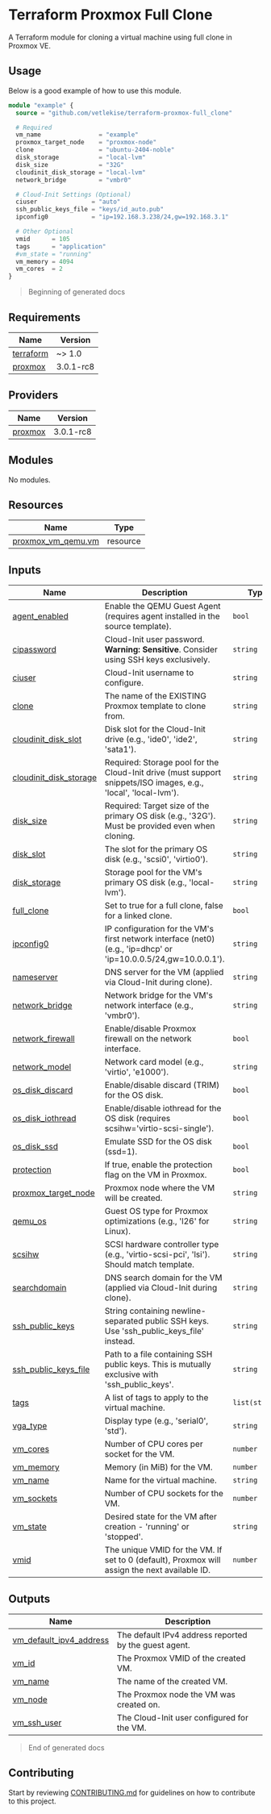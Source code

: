 # Terraform Proxmox Full Clone

A Terraform module for cloning a virtual machine using full clone in Proxmox VE.

## Usage

Below is a good example of how to use this module.

```terraform
module "example" {
  source = "github.com/vetlekise/terraform-proxmox-full_clone"

  # Required
  vm_name                = "example"
  proxmox_target_node    = "proxmox-node"
  clone                  = "ubuntu-2404-noble"
  disk_storage           = "local-lvm"
  disk_size              = "32G"
  cloudinit_disk_storage = "local-lvm"
  network_bridge         = "vmbr0"

  # Cloud-Init Settings (Optional)
  ciuser               = "auto"
  ssh_public_keys_file = "keys/id_auto.pub"
  ipconfig0            = "ip=192.168.3.238/24,gw=192.168.3.1"

  # Other Optional
  vmid      = 105
  tags      = "application"
  #vm_state = "running"
  vm_memory = 4094
  vm_cores  = 2
}
```

> Beginning of generated docs

<!-- BEGIN_TF_DOCS -->
## Requirements

| Name | Version |
|------|---------|
| <a name="requirement_terraform"></a> [terraform](#requirement\_terraform) | ~> 1.0 |
| <a name="requirement_proxmox"></a> [proxmox](#requirement\_proxmox) | 3.0.1-rc8 |

## Providers

| Name | Version |
|------|---------|
| <a name="provider_proxmox"></a> [proxmox](#provider\_proxmox) | 3.0.1-rc8 |

## Modules

No modules.

## Resources

| Name | Type |
|------|------|
| [proxmox_vm_qemu.vm](https://registry.terraform.io/providers/telmate/proxmox/3.0.1-rc8/docs/resources/vm_qemu) | resource |

## Inputs

| Name | Description | Type | Default | Required |
|------|-------------|------|---------|:--------:|
| <a name="input_agent_enabled"></a> [agent\_enabled](#input\_agent\_enabled) | Enable the QEMU Guest Agent (requires agent installed in the source template). | `bool` | `true` | no |
| <a name="input_cipassword"></a> [cipassword](#input\_cipassword) | Cloud-Init user password. **Warning: Sensitive**. Consider using SSH keys exclusively. | `string` | `null` | no |
| <a name="input_ciuser"></a> [ciuser](#input\_ciuser) | Cloud-Init username to configure. | `string` | `"adminuser"` | no |
| <a name="input_clone"></a> [clone](#input\_clone) | The name of the EXISTING Proxmox template to clone from. | `string` | n/a | yes |
| <a name="input_cloudinit_disk_slot"></a> [cloudinit\_disk\_slot](#input\_cloudinit\_disk\_slot) | Disk slot for the Cloud-Init drive (e.g., 'ide0', 'ide2', 'sata1'). | `string` | `"ide0"` | no |
| <a name="input_cloudinit_disk_storage"></a> [cloudinit\_disk\_storage](#input\_cloudinit\_disk\_storage) | Required: Storage pool for the Cloud-Init drive (must support snippets/ISO images, e.g., 'local', 'local-lvm'). | `string` | n/a | yes |
| <a name="input_disk_size"></a> [disk\_size](#input\_disk\_size) | Required: Target size of the primary OS disk (e.g., '32G'). Must be provided even when cloning. | `string` | n/a | yes |
| <a name="input_disk_slot"></a> [disk\_slot](#input\_disk\_slot) | The slot for the primary OS disk (e.g., 'scsi0', 'virtio0'). | `string` | `"scsi0"` | no |
| <a name="input_disk_storage"></a> [disk\_storage](#input\_disk\_storage) | Storage pool for the VM's primary OS disk (e.g., 'local-lvm'). | `string` | n/a | yes |
| <a name="input_full_clone"></a> [full\_clone](#input\_full\_clone) | Set to true for a full clone, false for a linked clone. | `bool` | `true` | no |
| <a name="input_ipconfig0"></a> [ipconfig0](#input\_ipconfig0) | IP configuration for the VM's first network interface (net0) (e.g., 'ip=dhcp' or 'ip=10.0.0.5/24,gw=10.0.0.1'). | `string` | `"ip=dhcp"` | no |
| <a name="input_nameserver"></a> [nameserver](#input\_nameserver) | DNS server for the VM (applied via Cloud-Init during clone). | `string` | `null` | no |
| <a name="input_network_bridge"></a> [network\_bridge](#input\_network\_bridge) | Network bridge for the VM's network interface (e.g., 'vmbr0'). | `string` | n/a | yes |
| <a name="input_network_firewall"></a> [network\_firewall](#input\_network\_firewall) | Enable/disable Proxmox firewall on the network interface. | `bool` | `true` | no |
| <a name="input_network_model"></a> [network\_model](#input\_network\_model) | Network card model (e.g., 'virtio', 'e1000'). | `string` | `"virtio"` | no |
| <a name="input_os_disk_discard"></a> [os\_disk\_discard](#input\_os\_disk\_discard) | Enable/disable discard (TRIM) for the OS disk. | `bool` | `true` | no |
| <a name="input_os_disk_iothread"></a> [os\_disk\_iothread](#input\_os\_disk\_iothread) | Enable/disable iothread for the OS disk (requires scsihw='virtio-scsi-single'). | `bool` | `true` | no |
| <a name="input_os_disk_ssd"></a> [os\_disk\_ssd](#input\_os\_disk\_ssd) | Emulate SSD for the OS disk (ssd=1). | `bool` | `true` | no |
| <a name="input_protection"></a> [protection](#input\_protection) | If true, enable the protection flag on the VM in Proxmox. | `bool` | `false` | no |
| <a name="input_proxmox_target_node"></a> [proxmox\_target\_node](#input\_proxmox\_target\_node) | Proxmox node where the VM will be created. | `string` | n/a | yes |
| <a name="input_qemu_os"></a> [qemu\_os](#input\_qemu\_os) | Guest OS type for Proxmox optimizations (e.g., 'l26' for Linux). | `string` | `"l26"` | no |
| <a name="input_scsihw"></a> [scsihw](#input\_scsihw) | SCSI hardware controller type (e.g., 'virtio-scsi-pci', 'lsi'). Should match template. | `string` | `"virtio-scsi-single"` | no |
| <a name="input_searchdomain"></a> [searchdomain](#input\_searchdomain) | DNS search domain for the VM (applied via Cloud-Init during clone). | `string` | `null` | no |
| <a name="input_ssh_public_keys"></a> [ssh\_public\_keys](#input\_ssh\_public\_keys) | String containing newline-separated public SSH keys. Use 'ssh\_public\_keys\_file' instead. | `string` | `null` | no |
| <a name="input_ssh_public_keys_file"></a> [ssh\_public\_keys\_file](#input\_ssh\_public\_keys\_file) | Path to a file containing SSH public keys. This is mutually exclusive with 'ssh\_public\_keys'. | `string` | `null` | no |
| <a name="input_tags"></a> [tags](#input\_tags) | A list of tags to apply to the virtual machine. | `list(string)` | `[]` | no |
| <a name="input_vga_type"></a> [vga\_type](#input\_vga\_type) | Display type (e.g., 'serial0', 'std'). | `string` | `"std"` | no |
| <a name="input_vm_cores"></a> [vm\_cores](#input\_vm\_cores) | Number of CPU cores per socket for the VM. | `number` | `2` | no |
| <a name="input_vm_memory"></a> [vm\_memory](#input\_vm\_memory) | Memory (in MiB) for the VM. | `number` | `2048` | no |
| <a name="input_vm_name"></a> [vm\_name](#input\_vm\_name) | Name for the virtual machine. | `string` | n/a | yes |
| <a name="input_vm_sockets"></a> [vm\_sockets](#input\_vm\_sockets) | Number of CPU sockets for the VM. | `number` | `1` | no |
| <a name="input_vm_state"></a> [vm\_state](#input\_vm\_state) | Desired state for the VM after creation - 'running' or 'stopped'. | `string` | `"stopped"` | no |
| <a name="input_vmid"></a> [vmid](#input\_vmid) | The unique VMID for the VM. If set to 0 (default), Proxmox will assign the next available ID. | `number` | `0` | no |

## Outputs

| Name | Description |
|------|-------------|
| <a name="output_vm_default_ipv4_address"></a> [vm\_default\_ipv4\_address](#output\_vm\_default\_ipv4\_address) | The default IPv4 address reported by the guest agent. |
| <a name="output_vm_id"></a> [vm\_id](#output\_vm\_id) | The Proxmox VMID of the created VM. |
| <a name="output_vm_name"></a> [vm\_name](#output\_vm\_name) | The name of the created VM. |
| <a name="output_vm_node"></a> [vm\_node](#output\_vm\_node) | The Proxmox node the VM was created on. |
| <a name="output_vm_ssh_user"></a> [vm\_ssh\_user](#output\_vm\_ssh\_user) | The Cloud-Init user configured for the VM. |
<!-- END_TF_DOCS -->

> End of generated docs

## Contributing
Start by reviewing [CONTRIBUTING.md](./docs/CONTRIBUTING.md) for guidelines on how to contribute to this project.
